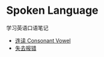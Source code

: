 # Spoken Language
  学习英语口语笔记    
* [连读 Consonant Vowel](Consonant_Vowel.md)
* [失去报错](Unreleased_Plosive.md)
